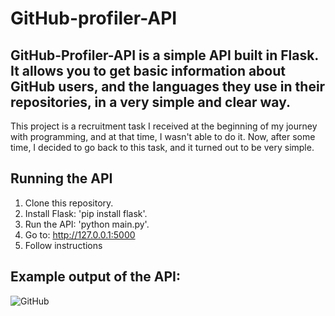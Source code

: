 # GitHub-profiler-API

## GitHub-Profiler-API is a simple API built in Flask. It allows  you to get basic information about GitHub users, and the languages they use in their repositories, in a very simple and clear way.

This project is a recruitment task I received at the beginning of my journey with programming, and at that time, I wasn't able to do it. Now, after some time, I decided to go back to this task, and it turned out to be very simple.

## Running the API

1. Clone this repository.
2. Install Flask: 'pip install flask'.
3. Run the API: 'python main.py'.
4. Go to: http://127.0.0.1:5000
5. Follow instructions

## Example output of the API:

![GitHub](https://github.com/01Cramer/GitHub-Profiler-API/assets/115926987/83d2424d-1ca6-4ef8-8a32-34089d92b27c)











